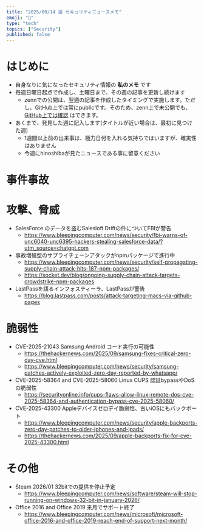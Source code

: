 ```yaml
---
title: "2025/09/14 週 セキュリティニュースメモ"
emoji: "🔖"
type: "tech"
topics: ["Security"]
published: false
---
```


# はじめに
* 自身なりに気になったセキュリティ情報の **私のメモ** です
* 毎週日曜日起点で作成し、土曜日まで、その週の記事を更新し続けます
    * zennでの公開は、翌週の記事を作成したタイミングで実施します。ただし、GitHub上では常にpublicです。そのため、zenn上で未公開でも、[GitHub上では確認](https://github.com/hinoshiba/zenn.dev/tree/main/articles) はできます。
* あくまで、発見した週に記入します(タイトルが近い場合は、最初に見つけた週)
    * 1週間以上前の出来事は、極力日付を入れる気持ちではいますが、確実性はありません
    * 今週にhinoshibaが見たニュースである事に留意ください

# 事件事故

# 攻撃、脅威

* SalesForce のデータを盗むSalesloft Driftの件についてFBIが警告
    * https://www.bleepingcomputer.com/news/security/fbi-warns-of-unc6040-unc6395-hackers-stealing-salesforce-data/?utm_source=chatgpt.com
* 事故増殖型のサプライチェーンアタックがnpmパッケージで進行中
    * https://www.bleepingcomputer.com/news/security/self-propagating-supply-chain-attack-hits-187-npm-packages/
    * https://socket.dev/blog/ongoing-supply-chain-attack-targets-crowdstrike-npm-packages
* LastPassを語るインフォスティーラ、LastPassが警告
    * https://blog.lastpass.com/posts/attack-targeting-macs-via-github-pages


# 脆弱性

* CVE-2025-21043 Samsung Android コード実行の可能性
    * https://thehackernews.com/2025/09/samsung-fixes-critical-zero-day-cve.html
    * https://www.bleepingcomputer.com/news/security/samsung-patches-actively-exploited-zero-day-reported-by-whatsapp/
* CVE-2025-58364 and CVE-2025-58060 Linux CUPS 認証bypassやDoSの脆弱性
    * https://securityonline.info/cups-flaws-allow-linux-remote-dos-cve-2025-58364-and-authentication-bypass-cve-2025-58060/
* CVE-2025-43300 Appleデバイスゼロデイ脆弱性、古いiOSにもバックポート
    * https://www.bleepingcomputer.com/news/security/apple-backports-zero-day-patches-to-older-iphones-and-ipads/
    * https://thehackernews.com/2025/09/apple-backports-fix-for-cve-2025-43300.html

# その他

* Steam 2026/01 32bitでの提供を停止予定
    * https://www.bleepingcomputer.com/news/software/steam-will-stop-running-on-windows-32-bit-in-january-2026/
* Office 2016 and Office 2019 来月でサポート終了
    * https://www.bleepingcomputer.com/news/microsoft/microsoft-office-2016-and-office-2019-reach-end-of-support-next-month/
